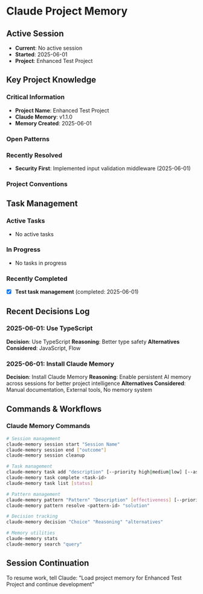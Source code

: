 # Claude Project Memory

## Active Session
- **Current**: No active session
- **Started**: 2025-06-01
- **Project**: Enhanced Test Project

## Key Project Knowledge

### Critical Information
- **Project Name**: Enhanced Test Project
- **Claude Memory**: v1.1.0
- **Memory Created**: 2025-06-01

### Open Patterns


### Recently Resolved
- **Security First**: Implemented input validation middleware (2025-06-01)

### Project Conventions
<!-- Discovered during development -->

## Task Management

### Active Tasks
- No active tasks

### In Progress
- No tasks in progress

### Recently Completed
- [x] **Test task management** (completed: 2025-06-01)

## Recent Decisions Log

### 2025-06-01: Use TypeScript
**Decision**: Use TypeScript
**Reasoning**: Better type safety
**Alternatives Considered**: JavaScript, Flow


### 2025-06-01: Install Claude Memory
**Decision**: Install Claude Memory
**Reasoning**: Enable persistent AI memory across sessions for better project intelligence
**Alternatives Considered**: Manual documentation, External tools, No memory system


## Commands & Workflows

### Claude Memory Commands
```bash
# Session management
claude-memory session start "Session Name"
claude-memory session end ["outcome"]
claude-memory session cleanup

# Task management
claude-memory task add "description" [--priority high|medium|low] [--assignee name]
claude-memory task complete <task-id>
claude-memory task list [status]

# Pattern management
claude-memory pattern "Pattern" "Description" [effectiveness] [--priority critical|high|medium|low]
claude-memory pattern resolve <pattern-id> "solution"

# Decision tracking
claude-memory decision "Choice" "Reasoning" "alternatives"

# Memory utilities
claude-memory stats
claude-memory search "query"
```

## Session Continuation
To resume work, tell Claude:
"Load project memory for Enhanced Test Project and continue development"
